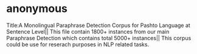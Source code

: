 # anonymous
Title:A Monolingual Paraphrase Detection Corpus for Pashto Language at Sentence Level|| This file contain 1800+ instances from our main Paraphrase Detection which contains total 5000+ instances|| This corpus could be use for reserach purposes in NLP related tasks.
